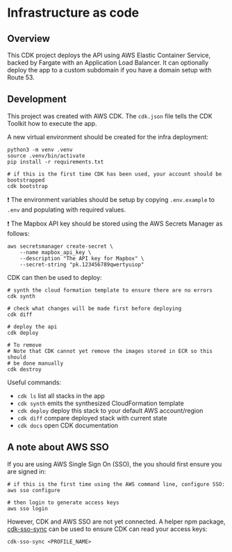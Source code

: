 
# Infrastructure as code

## Overview

This CDK project deploys the API using AWS Elastic Container Service, backed by Fargate with an Application Load Balancer. It can optionally deploy the app to a custom subdomain if you have a domain setup with Route 53.

## Development

This project was created with AWS CDK. The `cdk.json` file tells the CDK Toolkit how to execute the app.

A new virtual environment should be created for the infra deployment:

```shell
python3 -m venv .venv
source .venv/bin/activate
pip install -r requirements.txt

# if this is the first time CDK has been used, your account should be bootstrapped
cdk bootstrap
```

:exclamation: The environment variables should be setup by copying `.env.example` to `.env` and populating with required values.

:exclamation: The Mapbox API key should be stored using the AWS Secrets Manager as follows:

```shell
aws secretsmanager create-secret \
    --name mapbox_api_key \
    --description "The API key for Mapbox" \
    --secret-string "pk.123456789qwertyuiop"
```

CDK can then be used to deploy:

```shell
# synth the cloud formation template to ensure there are no errors
cdk synth

# check what changes will be made first before deploying
cdk diff

# deploy the api
cdk deploy

# To remove
# Note that CDK cannot yet remove the images stored in ECR so this should
# be done manually
cdk destroy
```

Useful commands:
 * `cdk ls`          list all stacks in the app
 * `cdk synth`       emits the synthesized CloudFormation template
 * `cdk deploy`      deploy this stack to your default AWS account/region
 * `cdk diff`        compare deployed stack with current state
 * `cdk docs`        open CDK documentation


## A note about AWS SSO

If you are using AWS Single Sign On (SSO), the you should first ensure you are signed in:

```shell
# if this is the first time using the AWS command line, configure SSO:
aws sso configure

# then login to generate access keys
aws sso login
```

However, CDK and AWS SSO are not yet connected. A helper npm package, [cdk-sso-sync](https://www.npmjs.com/package/cdk-sso-sync) can be used to ensure CDK can read your access keys:

```shell
cdk-sso-sync <PROFILE_NAME>
```
